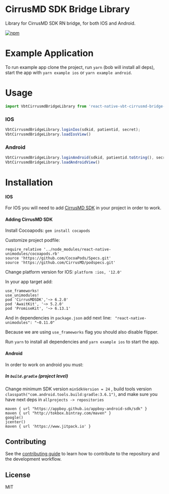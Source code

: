 # CirrusMD SDK Bridge Library

Library for CirrusMD SDK RN bridge, for both IOS and Android.

[![npm](https://img.shields.io/npm/v/react-native-vbt-cirrusmd-bridge-library)](https://www.npmjs.com/package/react-native-vbt-cirrusmd-bridge-library)

# Example Application
 To run example app clone the project, run `yarn` (bob will install all deps), start the app with `yarn example ios` or `yarn example android`.
 
 # Usage
 ```js
 import VbtCirrusmdBridgeLibrary from 'react-native-vbt-cirrusmd-bridge-library'; //import Library
 ```
 ### IOS
```js
VbtCirrusmdBridgeLibrary.loginIos(sdkid, patientid, secret);
VbtCirrusmdBridgeLibrary.loadIosView()
```
### Android
```js
VbtCirrusmdBridgeLibrary.loginAndroid(sdkid, patientid.toString(), secret);
VbtCirrusmdBridgeLibrary.loadAndroidView()
``` 
 
# Installation
#### IOS
For IOS you will need to add [CirrusMD SDK](https://github.com/CirrusMD/CirrusMD-iOS-SDK-Example) in your project in order to work.
#### Adding CirrusMD SDK
Install Cocoapods:
```gem install cocapods```

Customize project podfile:
```
require_relative '../node_modules/react-native-unimodules/cocoapods.rb'
source 'https://github.com/CocoaPods/Specs.git'
source 'https://github.com/CirrusMD/podspecs.git'
```
Change platform version for IOS:
```platform :ios, '12.0'```

In your app target add:
```
use_frameworks!
use_unimodules!
pod 'CirrusMDSDK','~> 6.2.0'
pod 'AwaitKit', '~> 5.2.0'
pod 'PromiseKit', '~> 6.13.1'
```
And in dependencies in `package.json` add next line: ``` "react-native-unimodules": "~0.11.0"```

Because we are using ```use_frameworks``` flag you should also disable flipper.

Run `yarn` to install all dependencies and `yarn example ios` to start the app.

#### Android
In order to work on android you must:

##### In `build.gradle` (project level)
Change minimum SDK version `minSdkVersion = 24` ,
build tools version `classpath("com.android.tools.build:gradle:3.6.1")`,
and make sure you have next deps in `allprojects -> repositories`
```
maven { url "https://appboy.github.io/appboy-android-sdk/sdk" }
maven { url "http://tokbox.bintray.com/maven" }
google()
jcenter()
maven { url 'https://www.jitpack.io' }
```


## Contributing

See the [contributing guide](CONTRIBUTING.md) to learn how to contribute to the repository and the development workflow.

## License

MIT
